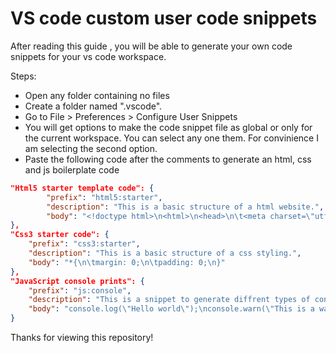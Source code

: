 # VS code custom user code snippets

After reading this guide , you will be able to generate your own code snippets for your vs code workspace.

Steps:

- Open any folder containing no files
- Create a folder named ".vscode".
- Go to File > Preferences > Configure User Snippets
- You will get options to make the code snippet file as global or only for the current workspace. You can select any one them. For convinience I am selecting the second option.
- Paste the following code after the comments to generate an html, css and js boilerplate code

```json
"Html5 starter template code": {
		"prefix": "html5:starter",
		"description": "This is a basic structure of a html website.",
		"body": "<!doctype html>\n<html>\n<head>\n\t<meta charset=\"utf-8\">\n\t<title>This is my document</title>\n\t<link rel=\"stylesheet\" href=\"$1\">\n</head>\n<body>\n\t$2\n\t<script src=\"$3\"></script>\n</body>\n</html>"
},
"Css3 starter code": {
    "prefix": "css3:starter",
    "description": "This is a basic structure of a css styling.",
    "body": "*{\n\tmargin: 0;\n\tpadding: 0;\n}"
},
"JavaScript console prints": {
    "prefix": "js:console",
    "description": "This is a snippet to generate diffrent types of console logs in js.",
    "body": "console.log(\"Hello world\");\nconsole.warn(\"This is a warning!\");\nconsole.error(\"This is an error!\");\nconsole.assert(9>10);"
}
```

Thanks for viewing this repository!
